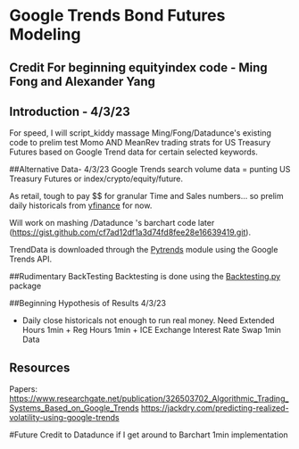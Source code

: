 # Google Trends Bond Futures Modeling
## Credit For beginning equityindex code - Ming Fong and Alexander Yang 

## Introduction - 4/3/23 

For speed, I will script_kiddy massage Ming/Fong/Datadunce's existing code to prelim test Momo AND MeanRev trading strats for US Treasury Futures 
based on Google Trend data for certain selected keywords.

##Alternative Data- 4/3/23 
Google Trends search volume data = punting US Treasury Futures or index/crypto/equity/future.

As retail, tough to pay $$ for granular Time and Sales numbers... so prelim daily historicals from [yfinance](https://pypi.org/project/yfinance/) for now.

Will work on mashing /Datadunce 's barchart code later (https://gist.github.com/cf7ad12df1a3d74fd8fee28e16639419.git).

TrendData is downloaded through the [Pytrends](https://pypi.org/project/pytrends/) module using the Google Trends API.

##Rudimentary BackTesting
Backtesting is done using the [Backtesting.py](https://kernc.github.io/backtesting.py/) package

##Beginning Hypothesis of Results 4/3/23
- Daily close historicals not enough to run real money. Need Extended Hours 1min + Reg Hours 1min + ICE Exchange Interest Rate Swap 1min Data 




## Resources
Papers: https://www.researchgate.net/publication/326503702_Algorithmic_Trading_Systems_Based_on_Google_Trends
https://jackdry.com/predicting-realized-volatility-using-google-trends

#Future Credit to Datadunce if I get around to Barchart 1min implementation
